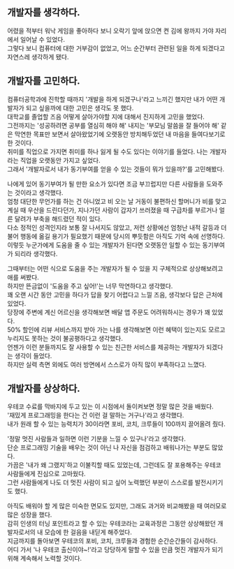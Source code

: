 ## 개발자를 생각하다.

어렸을 적부터 워낙 게임을 좋아하다 보니 오락기 앞에 앉으면 켠 김에 왕까지 가야 자리에서 일어날 수 있었다.  
그렇다 보니 컴퓨터에 대한 거부감이 없었고, 어느 순간부터 관련된 일을 하게 되겠다고 자연스레 생각하게 됐다.  

## 개발자를 고민하다.


컴퓨터공학과에 진학할 때까지 '개발을 하게 되겠구나'라고 느끼긴 했지만 내가 어떤 개발자가 되고 싶을까에 대한 고민은 생각도 못 했다.  
대학교를 졸업할 즈음 어떻게 살아가야할 지에 대해서 진지하게 고민을 했었다.  
그전까지는 '성공하려면 공부를 열심히 해야 해' 내지는 '부모님 말씀을 잘 들어야 해' 같은 막연한 목표만 보면서 살아왔었기에 오랫동안 방치해두었던 내 마음을 들여다보기로 한 것이다.  
취미를 직업으로 가지면 취미를 하나 잃게 될 수도 있다는 이야기를 들었다. 나는 개발자라는 직업을 오랫동안 가지고 싶었다.  
그래서 '개발자로서 내가 동기부여를 얻을 수 있는 것들이 뭐가 있을까?'를 고민해봤다.  

나에게 있어 동기부여가 될 만한 요소가 있다면 조금 부끄럽지만 다른 사람들을 도와주는 것이라고 생각했다.  
엄청 대단한 무언가를 하는 건 아니었고 비 오는 날 거동이 불편하신 할머니가 비를 맞고 계실 때 우산을 드린다던가, 지나가던 사람이 갑자기 쓰러졌을 때 구급차를 부르거나 얼른 달려가 부축을 해드렸던 적이 있다.  
다소 정적인 성격인지라 보통 잘 나서지도 않았고, 저런 상황에선 엄청난 내적 갈등과 더불어 행동에 옮길 용기가 필요했기 때문에 당시의 뿌듯함은 아직도 기억 속에 선명하다.  
이렇듯 누군가에게 도움을 줄 수 있는 개발자가 된다면 오랫동안 일할 수 있는 동기부여가 되리라 생각했다.  

그때부터는 어떤 식으로 도움을 주는 개발자가 될 수 있을 지 구체적으로 상상해보려고 애를 써봤다.  
하지만 뜬금없이 '도움을 주고 싶어!'는 너무 막연하다고 생각했다.  
꽤 오랜 시간 동안 고민을 하다가 답을 찾기 어렵다고 느낄 즈음, 생각보다 답은 근처에 있었다.  
당장에 주변에 계신 어르신을 생각해보면 배달 앱 주문도 어려워하시는 경우가 꽤 있었다.  
50% 할인에 리뷰 서비스까지 받아 가는 나를 생각해보면 이런 혜택이 있는지도 모르고 누리지도 못하는 것이 불공평하다고 생각했다.  
언젠가 이런 분들까지도 잘 사용할 수 있는 친근한 서비스를 제공하는 개발자가 되겠다는 생각이 들었다.  
하지만 실력 측면 외에도 여러 방면에서 스스로가 아직 많이 부족하다고 느꼈다.  

## 개발자를 상상하다.

우테코 수료를 막바지에 두고 있는 이 시점에서 돌이켜보면 정말 많은 것을 배웠다.  
'재밌게 프로그래밍을 한다는 건 이런 걸 말하는 거구나'라고 생각했다.  
내가 원래 할 수 있는 능력치가 30이라면 포비, 코치, 크루들이 100까지 끌어올려 줬다.  
  
'정말 멋진 사람들과 일하면 이런 기분을 느낄 수 있구나'라고 생각했다.  
단순 프로그래밍 기술을 배우는 것이 아닌 나 자신을 점검하고 배워나가는 부분도 많았다.  
가끔은 '내가 왜 그랬지'하고 이불킥할 때도 있었는데, 그런데도 잘 포용해주는 우테코 사람들에게 진심으로 고마웠다.  
그런 사람들에게 나도 더 멋진 사람이 되고 싶어 노력했던 부분이 스스로를 발전시키기도 했다.  
  
아직도 배워야 할 게 많은 미숙한 면모도 있지만, 그래도 과거와 비교해봤을 때 여러모로 많은 성장을 했다.  
감히 인생의 터닝 포인트라고 할 수 있는 우테코라는 교육과정은 그동안 상상해왔던 개발자로서의 내 모습에 한 걸음을 내딛게 해주었다.  
지금까지를 돌아보면 우테코의 포비, 코치, 크루들과 경험한 순간순간들이 감사하다.  
어디 가서 '나 우테코 출신이야~!'라고 당당하게 말할 수 있을 만큼 멋진 개발자가 되기 위해 계속해서 노력할 것이다.   
  
